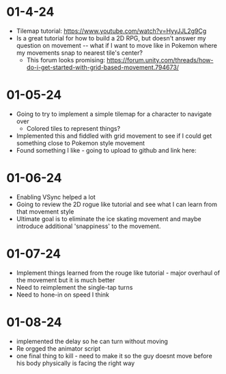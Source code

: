 
# 01-4-24
- Tilemap tutorial: https://www.youtube.com/watch?v=HyyJJL2g9Cg
- Is a great tutorial for how to build a 2D RPG, but doesn't answer my question on movement -- what if I want to move like in Pokemon where my movements snap to nearest tile's center?
	- This forum looks promising: https://forum.unity.com/threads/how-do-i-get-started-with-grid-based-movement.794673/

# 01-05-24
- Going to try to implement a simple tilemap for a character to navigate over
	- Colored tiles to represent things?
- Implemented this and fiddled with grid movement to see if I could get something close to Pokemon style movement
- Found something I like - going to upload to github and link here:
 

# 01-06-24
- Enabling VSync helped a lot 
- Going to review the 2D rogue like tutorial and see what I can learn from that movement style
- Ultimate goal is to eliminate the ice skating movement and maybe introduce additional 'snappiness' to the movement.

# 01-07-24
- Implement things learned from the rouge like tutorial - major overhaul of the movement but it is much better
- Need to reimplement the single-tap turns 
- Need to hone-in on speed I think

# 01-08-24
- implemented the delay so he can turn without moving
- Re orgged the animator script
- one final thing to kill - need to make it so the guy doesnt move before his body physically is facing the right way